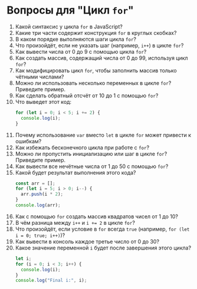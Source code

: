 # Вопросы для "Цикл `for`" 

1. Какой синтаксис у цикла `for` в JavaScript?
2. Какие три части содержит конструкция `for` в круглых скобках?
3. В каком порядке выполняются шаги цикла `for`?
4. Что произойдёт, если не указать шаг (например, `i++`) в цикле `for`?
5. Как вывести числа от 0 до 9 с помощью цикла `for`?
6. Как создать массив, содержащий числа от 0 до 99, используя цикл `for`?
7. Как модифицировать цикл `for`, чтобы заполнить массив только чётными числами?
8. Можно ли использовать несколько переменных в цикле `for`? Приведите пример.
9. Как сделать обратный отсчёт от 10 до 1 с помощью `for`?
10. Что выведет этот код:
    ```javascript  
    for (let i = 0; i < 5; i += 2) {  
      console.log(i);  
    }  
    ```  
11. Почему использование `var` вместо `let` в цикле `for` может привести к ошибкам?
12. Как избежать бесконечного цикла при работе с `for`?
13. Можно ли пропустить инициализацию или шаг в цикле `for`? Приведите пример.
14. Как вывести все нечётные числа от 1 до 50 с помощью `for`?
15. Какой будет результат выполнения этого кода?
    ```javascript  
    const arr = [];  
    for (let i = 5; i > 0; i--) {  
      arr.push(i * 2);  
    }  
    console.log(arr);  
    ```  
16. Как с помощью `for` создать массив квадратов чисел от 1 до 10?
17. В чём разница между `i++` и `i += 2` в цикле `for`?
18. Что произойдёт, если условие в `for` всегда `true` (например, `for (let i = 0; true; i++)`)?
19. Как вывести в консоль каждое третье число от 0 до 30?
20. Какое значение переменной `i` будет после завершения этого цикла?
    ```javascript  
    let i;  
    for (i = 0; i < 3; i++) {  
      console.log(i);  
    }  
    console.log("Final i:", i);  
    ```

